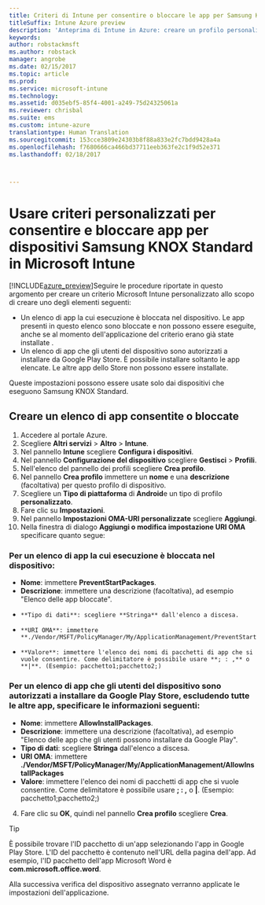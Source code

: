 ```yaml
---
title: Criteri di Intune per consentire o bloccare le app per Samsung KNOX
titleSuffix: Intune Azure preview
description: 'Anteprima di Intune in Azure: creare un profilo personalizzato per consentire e bloccare app per dispositivi Samsung KNOX Standard.'
keywords: 
author: robstackmsft
ms.author: robstack
manager: angrobe
ms.date: 02/15/2017
ms.topic: article
ms.prod: 
ms.service: microsoft-intune
ms.technology: 
ms.assetid: d035ebf5-85f4-4001-a249-75d24325061a
ms.reviewer: chrisbal
ms.suite: ems
ms.custom: intune-azure
translationtype: Human Translation
ms.sourcegitcommit: 153cce3809e24303b8f88a833e2fc7bdd9428a4a
ms.openlocfilehash: f7680666ca466bd37711eeb363fe2c1f9d52e371
ms.lasthandoff: 02/18/2017



---
```

# <a name="use-custom-policies-to-allow-and-block-apps-for-samsung-knox-standard-devices-in-microsoft-intune"></a>Usare criteri personalizzati per consentire e bloccare app per dispositivi Samsung KNOX Standard in Microsoft Intune
[!INCLUDE[azure_preview](../includes/azure_preview.md)]Seguire le procedure riportate in questo argomento per creare un criterio Microsoft Intune personalizzato allo scopo di creare uno degli elementi seguenti:

- Un elenco di app la cui esecuzione è bloccata nel dispositivo. Le app presenti in questo elenco sono bloccate e non possono essere eseguite, anche se al momento dell'applicazione del criterio erano già state installate .
- Un elenco di app che gli utenti del dispositivo sono autorizzati a installare da Google Play Store. È possibile installare soltanto le app elencate. Le altre app dello Store non possono essere installate.

Queste impostazioni possono essere usate solo dai dispositivi che eseguono Samsung KNOX Standard.

## <a name="create-an-allowed-or-blocked-app-list"></a>Creare un elenco di app consentite o bloccate

1. Accedere al portale Azure.
2. Scegliere **Altri servizi** > **Altro** > **Intune**.
3. Nel pannello **Intune** scegliere **Configura i dispositivi**.
2. Nel pannello **Configurazione del dispositivo** scegliere **Gestisci** > **Profili**.
2. Nell'elenco del pannello dei profili scegliere **Crea profilo**.
3. Nel pannello **Crea profilo** immettere un **nome** e una **descrizione** (facoltativa) per questo profilo di dispositivo.
2. Scegliere un **Tipo di piattaforma** di **Android**e un tipo di profilo **personalizzato**.
3. Fare clic su **Impostazioni**.
3. Nel pannello **Impostazioni OMA-URI personalizzate** scegliere **Aggiungi**.
4. Nella finestra di dialogo **Aggiungi o modifica impostazione URI OMA** specificare quanto segue:

### <a name="for-a-list-of-apps-that-are-blocked-from-running-on-the-device"></a>Per un elenco di app la cui esecuzione è bloccata nel dispositivo:

- **Nome**: immettere **PreventStartPackages**.
- **Descrizione**: immettere una descrizione (facoltativa), ad esempio "Elenco delle app bloccate".
-     **Tipo di dati**: scegliere **Stringa** dall'elenco a discesa.
-     **URI OMA**: immettere **./Vendor/MSFT/PolicyManager/My/ApplicationManagement/PreventStartPackages**
-     **Valore**: immettere l'elenco dei nomi di pacchetti di app che si vuole consentire. Come delimitatore è possibile usare **; : ,** o **|**. (Esempio: pacchetto1;pacchetto2;)

### <a name="for-a-list-of-apps-that-users-are-allowed-to-install-from-the-google-play-store-while-excluding-all-other-apps"></a>Per un elenco di app che gli utenti del dispositivo sono autorizzati a installare da Google Play Store, escludendo tutte le altre app, specificare le informazioni seguenti:
- **Nome**: immettere **AllowInstallPackages**.
- **Descrizione**: immettere una descrizione (facoltativa), ad esempio "Elenco delle app che gli utenti possono installare da Google Play".
- **Tipo di dati**: scegliere **Stringa** dall'elenco a discesa.
- **URI OMA**: immettere **./Vendor/MSFT/PolicyManager/My/ApplicationManagement/AllowInstallPackages**
- **Valore**: immettere l'elenco dei nomi di pacchetti di app che si vuole consentire. Come delimitatore è possibile usare **; : ,** o **|**. (Esempio: pacchetto1;pacchetto2;)

4. Fare clic su **OK**, quindi nel pannello **Crea profilo** scegliere **Crea**.

>[!TIP]
> È possibile trovare l'ID pacchetto di un'app selezionando l'app in Google Play Store. L'ID del pacchetto è contenuto nell'URL della pagina dell'app. Ad esempio, l'ID pacchetto dell'app Microsoft Word è **com.microsoft.office.word**.

Alla successiva verifica del dispositivo assegnato verranno applicate le impostazioni dell'applicazione.


<!---## Assign the custom profile--->

